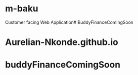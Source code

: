 # m-baku

Customer facing Web Application# BuddyFinanceComingSoon
# Aurelian-Nkonde.github.io
# buddyFinanceComingSoon
